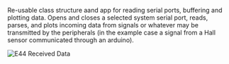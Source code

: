 Re-usable class structure aand app for reading serial ports, buffering and plotting data. Opens and closes a selected system serial port, reads, parses, and plots incoming data from signals or whatever may be transmitted by the peripherals (in the example case a signal from a Hall sensor communicated through an arduino).

![E44 Received Data](https://raw.githubusercontent.com/NickJoannette/qt-arduino-serial-interfaces/master/images/PortSuite.PNG)
